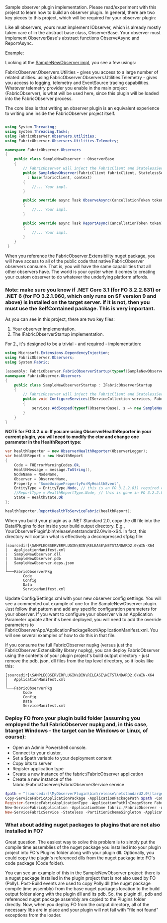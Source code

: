 ﻿Sample observer plugin implementation. Please read/experiment with this project to learn how to build an observer plugin.
In general, there are two key pieces to this project, which will be required for your observer plugin:

Like all observers, yours must implement IObserver, which is already mostly taken care of in the
abstract base class, ObserverBase. Your observer must implement ObserverBase's abstract functions ObserveAsync and ReportAsync.

Example:

Looking at the [SampleNewObserver impl](/SampleObserverPlugin/SampleNewObserver.cs), you see a few usings:

FabricObserver.Observers.Utilities - gives you access to a large number of related utilities.
using FabricObserver.Observers.Utilities.Telemetry - gives you access to logging, telemetry and EventSource tracing capabilities.
Whatever telemetry provider you enable in the main project (FabricObserver), is what will be used here, since this plugin will be loaded into 
the FabricObserver process. 

The core idea is that writing an observer plugin is an equivalent experience to writing one inside the FabricObserver project itself.

``` C#

using System.Threading;
using System.Threading.Tasks;
using FabricObserver.Observers.Utilities;
using FabricObserver.Observers.Utilities.Telemetry;

namespace FabricObserver.Observers
{
    public class SampleNewObserver : ObserverBase
    {
        // FabricObserver will inject the FabricClient and StatelessServiceContext instances at runtime.        
        public SampleNewObserver(FabricClient fabricClient, StatelessServiceContext context)
          : base(fabricClient, context)
        {
            //... Your impl.
        }

        public override async Task ObserveAsync(CancellationToken token)
        {
            //... Your impl.
        }

        public override async Task ReportAsync(CancellationToken token)
        {
            //... Your impl.
        }
    }
 }
```

When you reference the FabricObserver.Extensibility nuget package, you will have access to all of the public code that native FabricObserver observers consume. That is, you will have the same capabilities 
that all other observers have. The world is your oyster when it comes to creating your custom observer to do whatever the underlying platform affords. 

### Note: make sure you know if .NET Core 3.1 (for FO 3.2.2.831) or .NET 6 (for FO 3.2.1.960, which only runs on SF version 9 and above) is installed on the target server. If it is not, then you must use the SelfContained package. This is very important.

As you can see in this project, there are two key files:

1. Your observer implementation.
2. The IFabricObserverStartup implementation.

For 2., it's designed to be a trivial - and required - implementation:

``` C#
using Microsoft.Extensions.DependencyInjection;
using FabricObserver.Observers;
using System.Fabric;

[assembly: FabricObserver.FabricObserverStartup(typeof(SampleNewObserverStartup))]
namespace FabricObserver.Observers
{
    public class SampleNewObserverStartup : IFabricObserverStartup
    {
        // FabricObserver will inject the FabricClient and StatelessServiceContext instances at runtime.
        public void ConfigureServices(IServiceCollection services, FabricClient fabricClient, StatelessServiceContext context)
        {
            services.AddScoped(typeof(ObserverBase), s => new SampleNewObserver(fabricClient, context));
        }
    }
}
```  
  
**NOTE for FO 3.2.x.x: If you are using ObserverHealthReporter in your current plugin, you will need to modify the ctor and change one parameter in the HealthReport type:**
``` C#
var healthReporter = new ObserverHealthReporter(ObserverLogger);
var healthReport = new HealthReport
{
    Code = FOErrorWarningCodes.Ok,
    HealthMessage = message.ToString(),
    NodeName = NodeName,
    Observer = ObserverName,
    Property = "SomeUniquePropertyForMyHealthEvent",
    EntityType = EntityType.Node, // this is an FO 3.2.2.831 required change.
    //ReportType = HealthReportType.Node, // this is gone in FO 3.2.2.831.
    State = HealthState.Ok
};

healthReporter.ReportHealthToServiceFabric(healthReport);

```

When you build your plugin as a .NET Standard 2.0, copy the dll file into the Data/Plugins folder inside your build output directory. E.g., YourObserverPlugin\bin\release\netstandard2.0\win-x64. In fact, this directory will contain what is effectively a decompressed sfpkg file:  
```
[sourcedir]\SAMPLEOBSERVERPLUGIN\BIN\RELEASE\NETSTANDARD2.0\WIN-X64  
│   ApplicationManifest.xml  
|   SampleNewObserver.dll  
|   SampleNewObserver.pdb  
|   SampleNewObserver.deps.json  
│  
└───FabricObserverPkg  
        Code  
        Config  
        Data  
        ServiceManifest.xml        
```
Update Config/Settings.xml with your new observer config settings. You will see a commented out example of one for the SampleNewObserver plugin. Just follow that pattern and add any specific configuration parameters for your observer. If you want to configure your observer via an Application Parameter update after it's been deployed, you will need to add the override parameters to FabricObserverApp/ApplicationPackageRoot/ApplicationManifest.xml. You will see several examples of how to do this in that
file. 

If you consume the full FabricObserver nupkg (versus just the FabricObserver.Extensibility library nupkg), you can deploy FabricObserver using the contents of your plugin project's build output directory - just remove the pdb, json, dll files from the top level directory, so it looks like this:
```
[sourcedir]\SAMPLEOBSERVERPLUGIN\BIN\RELEASE\NETSTANDARD2.0\WIN-X64
│   ApplicationManifest.xml  
│  
└───FabricObserverPkg  
        Code  
        Config  
        Data  
        ServiceManifest.xml        
```

### Deploy FO from your plugin build folder (assuming you employed the full FabricObserver nupkg and, in this case, btarget Windows - the target can be Windows or Linux, of course): 

* Open an Admin Powershell console.
* Connect to your cluster.
* Set a $path variable to your deployment content
* Copy bits to server
* Register application type
* Create a new instance of the fabric:/FabricObserver application
* Create a new instance of the fabric:/FabricObserver/FabricObserverService service
```Powershell
$path = "[sourcedir]\MyObserverPlugin\bin\release\netstandard2.0\[target os platform, e.g., win-x64 or linux-x64]"
Copy-ServiceFabricApplicationPackage -ApplicationPackagePath $path -CompressPackage -ApplicationPackagePathInImageStore FabricObserverV32831 -TimeoutSec 1800
Register-ServiceFabricApplicationType -ApplicationPathInImageStore FabricObserverV32831
New-ServiceFabricApplication -ApplicationName fabric:/FabricObserver -ApplicationTypeName FabricObserverType -ApplicationTypeVersion 3.2.2.831
New-ServiceFabricService -Stateless -PartitionSchemeSingleton -ApplicationName fabric:/FabricObserver -ServiceName fabric:/FabricObserver/FabricObserverService -ServiceTypeName FabricObserverType -InstanceCount -1
```  


### What about adding nuget packages to plugins that are not also installed in FO? 

Great question. The easiest way to solve this problem is to simply put the compile time assemblies of the nuget package 
you installed into your plugin project into FO's Plugins folder along with your plugin dll. Optionally, you could copy the plugin's
referenced dlls from the nuget package into FO's code package (Code folder). 

You can see an example of this in the SampleNewObserver project: there is a nuget package installed in the plugin project that is 
not also used by FO (Polly). Post-Build events are used to copy Polly.dll (the nuget package compile time assembly) from the base nuget packages location
to the build output folder along with the plugin dll and its pdb. So, the plugin dll, pdb and referenced nuget package assembly are copied to the Plugins folder
directly. Now, when you deploy FO from the output directory, all of the necessary libs are in place and your plugin will not fail with "file not found" exceptions from the loader.
